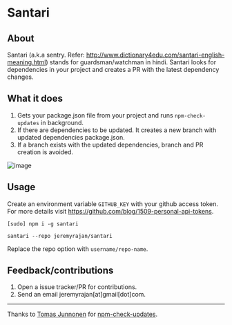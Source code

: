 # Santari

## About
Santari (a.k.a sentry. Refer: http://www.dictionary4edu.com/santari-english-meaning.html) stands for guardsman/watchman in hindi.
Santari looks for dependencies in your project and creates a PR with the latest dependency changes.

## What it does
1. Gets your package.json file from your project and runs `npm-check-updates` in background.
2. If there are dependencies to be updated. It creates a new branch with updated dependencies package.json.
3. If a branch exists with the updated dependencies, branch and PR creation is avoided.

![image](https://cloud.githubusercontent.com/assets/2890683/19828761/93546cc4-9e01-11e6-8840-a931ce7f6711.png)

## Usage

Create an environment variable `GITHUB_KEY` with your github access token. For more
details visit https://github.com/blog/1509-personal-api-tokens.

```
[sudo] npm i -g santari

santari --repo jeremyrajan/santari 

```

Replace the repo option with `username/repo-name`.

## Feedback/contributions
1. Open a issue tracker/PR for contributions.
2. Send an email jeremyrajan[at]gmail[dot]com.

---

Thanks to [Tomas Junnonen][1] for [npm-check-updates][2].


[1]: https://github.com/tjunnone
[2]: https://github.com/tjunnone/npm-check-updates
